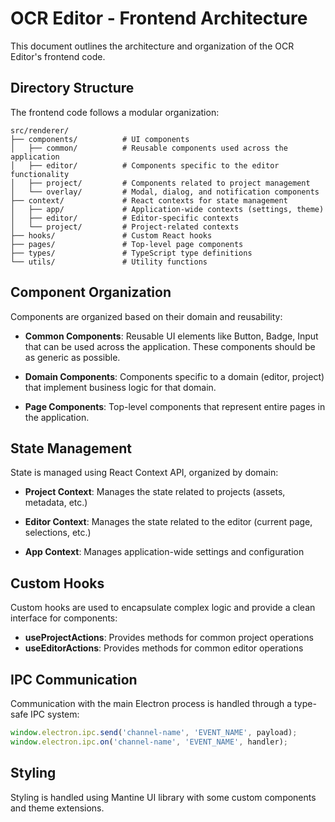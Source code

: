# OCR Editor - Frontend Architecture

This document outlines the architecture and organization of the OCR Editor's frontend code.

## Directory Structure

The frontend code follows a modular organization:

```
src/renderer/
├── components/          # UI components
│   ├── common/          # Reusable components used across the application
│   ├── editor/          # Components specific to the editor functionality
│   ├── project/         # Components related to project management
│   └── overlay/         # Modal, dialog, and notification components
├── context/             # React contexts for state management
│   ├── app/             # Application-wide contexts (settings, theme)
│   ├── editor/          # Editor-specific contexts
│   └── project/         # Project-related contexts
├── hooks/               # Custom React hooks
├── pages/               # Top-level page components
├── types/               # TypeScript type definitions
└── utils/               # Utility functions
```

## Component Organization

Components are organized based on their domain and reusability:

- **Common Components**: Reusable UI elements like Button, Badge, Input that can be used across the application. These components should be as generic as possible.

- **Domain Components**: Components specific to a domain (editor, project) that implement business logic for that domain.

- **Page Components**: Top-level components that represent entire pages in the application.

## State Management

State is managed using React Context API, organized by domain:

- **Project Context**: Manages the state related to projects (assets, metadata, etc.)

- **Editor Context**: Manages the state related to the editor (current page, selections, etc.)

- **App Context**: Manages application-wide settings and configuration

## Custom Hooks

Custom hooks are used to encapsulate complex logic and provide a clean interface for components:

- **useProjectActions**: Provides methods for common project operations
- **useEditorActions**: Provides methods for common editor operations

## IPC Communication

Communication with the main Electron process is handled through a type-safe IPC system:

```typescript
window.electron.ipc.send('channel-name', 'EVENT_NAME', payload);
window.electron.ipc.on('channel-name', 'EVENT_NAME', handler);
```

## Styling

Styling is handled using Mantine UI library with some custom components and theme extensions. 